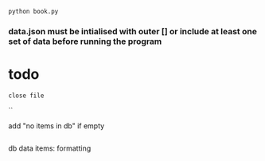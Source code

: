 `python book.py`

### data.json must be intialised with outer [] or include at least one set of data before running the program

# todo

```
close file
```

``


add "no items in db" if empty
```
```
db data items: formatting
```
